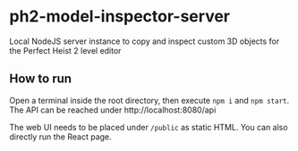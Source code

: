 # ph2-model-inspector-server
Local NodeJS server instance to copy and inspect custom 3D objects for the Perfect Heist 2 level editor

## How to run
Open a terminal inside the root directory, then execute `npm i` and `npm start`. The API can be reached under http://localhost:8080/api

The web UI needs to be placed under `/public` as static HTML. You can also directly run the React page.